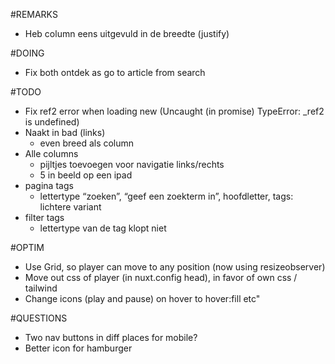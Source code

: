 #REMARKS
- Heb column eens uitgevuld in de breedte (justify)

#DOING
- Fix both ontdek as go to article from search

#TODO
- Fix ref2 error when loading new (Uncaught (in promise) TypeError: _ref2 is undefined)
- Naakt in bad (links)
  - even breed als column
- Alle columns
  - pijltjes toevoegen voor navigatie links/rechts
  - 5 in beeld op een ipad
- pagina tags
  - lettertype “zoeken”, “geef een zoekterm in”, hoofdletter, tags: lichtere variant
- filter tags
  - lettertype van de tag klopt niet

#OPTIM
- Use Grid, so player can move to any position (now using resizeobserver)
- Move out css of player (in nuxt.config head), in favor of own css / tailwind
- Change icons (play and pause) on hover to hover:fill etc"

#QUESTIONS
- Two nav buttons in diff places for mobile?
- Better icon for hamburger
